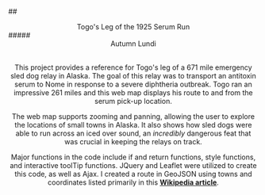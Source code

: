 ##<center> Togo's Leg of the 1925 Serum Run </center>
#####<center>Autumn Lundi<center>
<br>


This project provides a reference for Togo's leg of a 671 mile emergency sled dog relay in Alaska. The goal of this relay was to transport an antitoxin serum to Nome in response to a severe diphtheria outbreak. Togo ran an impressive 261 miles and this web map displays his route to and from the serum pick-up location. 

The web map supports zooming and panning, allowing the user to explore the locations of small towns in Alaska. It also shows how sled dogs were able to run across an iced over sound, an *incredibly* dangerous feat that was crucial in keeping the relays on track.

Major functions in the code include if and return functions, style functions, and interactive toolTip functions. JQuery and Leaflet were utilized to create this code, as well as Ajax. I created a route in GeoJSON using towns and coordinates listed primarily in this **[Wikipedia article](https://en.wikipedia.org/wiki/1925_serum_run_to_Nome)**.
